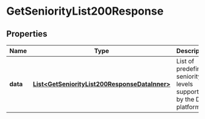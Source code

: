 

# GetSeniorityList200Response


## Properties

| Name | Type | Description | Notes |
|------------ | ------------- | ------------- | -------------|
|**data** | [**List&lt;GetSeniorityList200ResponseDataInner&gt;**](GetSeniorityList200ResponseDataInner.md) | List of predefined seniority levels supported by the Deel platform. |  [optional] |



